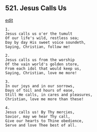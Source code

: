 
## 521.  Jesus Calls Us
[edit](https://docs.google.com/document/d/1mS_GF324TTZ_fgaaccCc2RoauG4P25Hv/edit?mode=html)



    1.
    Jesus calls us o'er the tumult
    Of our life's wild, restless sea;
    Day by day His sweet voice soundeth,
    Saying, Christian, follow me!

    2.
    Jesus calls us from the worship
    Of the vain world's golden store,
    From each idol that would keep us,
    Saying, Christian, love me more!

    3.
    In our joys and in our sorrows,
    Days of toil and hours of ease,
    Still He calls, in cares and pleasures,
    Christian, love me more than these!

    4.
    Jesus calls us! By Thy mercies,
    Savior, may we hear Thy call,
    Give our hearts to Thine obedience,
    Serve and love Thee best of all.
